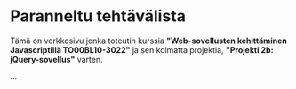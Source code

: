 # Paranneltu tehtävälista

Tämä on verkkosivu jonka toteutin kurssia **"Web-sovellusten kehittäminen Javascriptillä TO00BL10-3022"** ja sen kolmatta projektia, **"Projekti 2b: jQuery-sovellus"** varten.

...